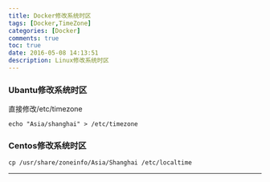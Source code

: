 ```yaml
---
title: Docker修改系统时区
tags: [Docker,TimeZone]
categories: [Docker]
comments: true
toc: true
date: 2016-05-08 14:13:51
description: Linux修改系统时区
---
```

### Ubantu修改系统时区
直接修改/etc/timezone  
```shell
echo "Asia/shanghai" > /etc/timezone
``` 

### Centos修改系统时区  
```shell
cp /usr/share/zoneinfo/Asia/Shanghai /etc/localtime
```

---